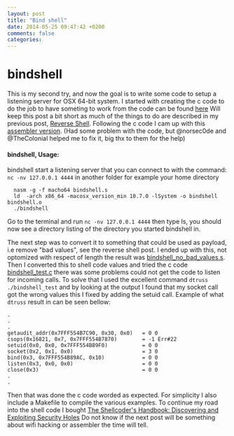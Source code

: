 ```yaml
---
layout: post
title: "Bind shell"
date: 2014-05-25 09:47:42 +0200
comments: false
categories: 
---
```

bindshell
=============
This is my second try, and now the goal is to write some code to setup a listening server for OSX 64-bit system. I started with creating the c code to do the job
to have someting to work from the code can be found [here](https://github.com/chrjoh/shell_code/blob/master/bindshell/bindshell_template.c)
Will keep this post a bit short as much of the things to do are described in my previous post, 
[Reverse Shell](http://blog.lodakai.com/blog/2014/05/20/reverse-shell/). Following the c code I cam up with this 
[assembler version](https://github.com/chrjoh/shell_code/blob/master/bindshell/bindshell.s).
(Had some problem with the code, but @norsec0de and @TheColonial helped me to fix it, big thx to them for the help)

#### bindshell, Usage:
  bindshell start a listening server that you can connect to with the command: `nc -nv 127.0.0.1 4444` in another folder for example your home directory
  
```
  nasm -g -f macho64 bindshell.s
  ld  -arch x86_64 -macosx_version_min 10.7.0 -lSystem -o bindshell bindshell.o
  ./bindshell
```  
Go to the terminal and run `nc -nv 127.0.0.1 4444` then type ls, you should now see a directory listing of the directory you started
bindshell in.

The next step was to convert it to something that could be used as payload, i.e remove "bad values", see the reverse shell post.
I ended up with this, not optomized with respect of length the result was 
[bindshell_no_bad_values.s](https://github.com/chrjoh/shell_code/blob/master/bindshell/bindshell_no_bad_values.s).
Then I converted this to shell code values and tried the c code 
[bindshell_test.c](https://github.com/chrjoh/shell_code/blob/master/bindshell/bindshell_test.c) there was some problems could not
get the code to listen for incoming calls. To solve that I used the excellent command `dtruss ./bindshell_test` and by looking
at the output I found that my socket call got the wrong values this I fixed by adding the setuid call. Example of what `dtruss`
result in can be seen bellow:

```
.
.
.
getaudit_addr(0x7FFF554B7C90, 0x30, 0x0)   = 0 0
csops(0x16821, 0x7, 0x7FFF554B7870)        = -1 Err#22
setuid(0x0, 0x0, 0x7FFF554B89F0)           = 0 0
socket(0x2, 0x1, 0x0)                      = 3 0
bind(0x3, 0x7FFF554B89AC, 0x10)            = 0 0
listen(0x3, 0x0, 0x0)                      = 0 0
close(0x3)                                 = 0 0
.
.
```
Then that was done the c code worded as expected. For simplicity I also include a Makefile to compile the various examples. To continue
my road into the shell code I bought 
[The Shellcoder's Handbook: Discovering and Exploiting Security Holes](http://www.amazon.com/gp/product/B004P5O38Q/ref=oh_d__o00_details_o00__i00?ie=UTF8&psc=1)
Do not know if the next post will be something about wifi hacking or assembler the time will tell.





